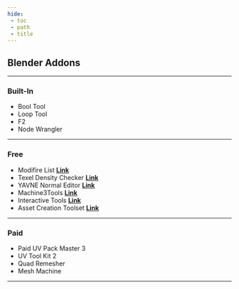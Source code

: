 ```yaml
---
hide:
 - toc
 - path
 - title
---
```

## Blender Addons
---
 ### Built-In
- Bool Tool
- Loop Tool
- F2
- Node Wrangler
---  
### Free
- Modifire List [**Link**](https://github.com/symstract/modifier_list)
- Texel Density Checker [**Link**](https://github.com/mrven/blender-texel-density-checker)
- YAVNE Normal Editor [**Link**](https://github.com/fedackb/yavne)
- Machine3Tools [**Link**](https://machin3.gumroad.com/l/machin3tools)
- Interactive Tools [**Link**](https://github.com/maxivz/interactivetoolsblender)
- Asset Creation Toolset [**Link**](https://github.com/mrven/blender-asset-creation-toolset)
---
### Paid
- Paid UV Pack Master 3
- UV Tool Kit 2
- Quad Remesher
- Mesh Machine
---